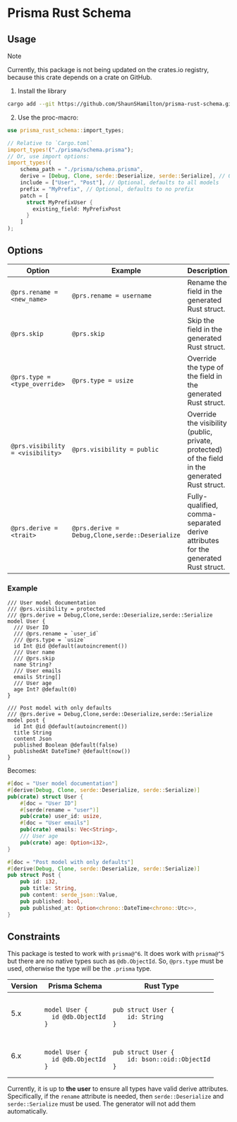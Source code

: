 # Prisma Rust Schema

## Usage

> [!NOTE]
> Currently, this package is not being updated on the crates.io registry, because this crate depends on a crate on GitHub.

1. Install the library

```bash
cargo add --git https://github.com/ShaunSHamilton/prisma-rust-schema.git
```

2. Use the proc-macro:

```rust
use prisma_rust_schema::import_types;

// Relative to `Cargo.toml`
import_types!("./prisma/schema.prisma");
// Or, use import options:
import_types!(
    schema_path = "./prisma/schema.prisma",
    derive = [Debug, Clone, serde::Deserialize, serde::Serialize], // Optional, defaults to no derive
    include = ["User", "Post"], // Optional, defaults to all models
    prefix = "MyPrefix", // Optional, defaults to no prefix
    patch = [
      struct MyPrefixUser {
        existing_field: MyPrefixPost
      }
    ]
);
```

## Options

| Option                           | Example                                        | Description                                                                                     |
| -------------------------------- | ---------------------------------------------- | ----------------------------------------------------------------------------------------------- |
| `@prs.rename = <new_name>`       | `@prs.rename = username`                       | Rename the field in the generated Rust struct.                                                  |
| `@prs.skip`                      | `@prs.skip`                                    | Skip the field in the generated Rust struct.                                                    |
| `@prs.type = <type_override>`    | `@prs.type = usize`                            | Override the type of the field in the generated Rust struct.                                    |
| `@prs.visibility = <visibility>` | `@prs.visibility = public`                     | Override the visibility (public, private, protected) of the field in the generated Rust struct. |
| `@prs.derive = <trait>`          | `@prs.derive = Debug,Clone,serde::Deserialize` | Fully-qualified, comma-separated derive attributes for the generated Rust struct.               |

### Example

```prisma
/// User model documentation
/// @prs.visibility = protected
/// @prs.derive = Debug,Clone,serde::Deserialize,serde::Serialize
model User {
  /// User ID
  /// @prs.rename = `user_id`
  /// @prs.type = `usize`
  id Int @id @default(autoincrement())
  /// User name
  /// @prs.skip
  name String?
  /// User emails
  emails String[]
  /// User age
  age Int? @default(0)
}

/// Post model with only defaults
/// @prs.derive = Debug,Clone,serde::Deserialize,serde::Serialize
model post {
  id Int @id @default(autoincrement())
  title String
  content Json
  published Boolean @default(false)
  publishedAt DateTime? @default(now())
}
```

Becomes:

```rust
#[doc = "User model documentation"]
#[derive(Debug, Clone, serde::Deserialize, serde::Serialize)]
pub(crate) struct User {
    #[doc = "User ID"]
    #[serde(rename = "user")]
    pub(crate) user_id: usize,
    #[doc = "User emails"]
    pub(crate) emails: Vec<String>,
    /// User age
    pub(crate) age: Option<i32>,
}

#[doc = "Post model with only defaults"]
#[derive(Debug, Clone, serde::Deserialize, serde::Serialize)]
pub struct Post {
    pub id: i32,
    pub title: String,
    pub content: serde_json::Value,
    pub published: bool,
    pub published_at: Option<chrono::DateTime<chrono::Utc>>,
}
```

## Constraints

This package is tested to work with `prisma@^6`. It does work with `prisma@^5` but there are no native types such as `@db.ObjectId`. So, `@prs.type` must be used, otherwise the type will be the `.prisma` type.

<table>
  <thead>
    <tr>
      <th>Version</th>
      <th>Prisma Schema</th>
      <th>Rust Type</th>
    </tr>
  </thead>
  <tbody>
    <tr>
      <td>5.x</td>
      <td>
        <pre><code class="language-prisma">
model User {
  id @db.ObjectId
}</code></pre>
      </td>
      <td><pre><code class="language-rust">
pub struct User {
    id: String
}</code></pre></td>
    </tr>
    <tr>
      <td>6.x</td>
      <td>
        <pre><code class="language-prisma">
model User {
  id @db.ObjectId
}</code></pre>
      </td>
      <td><pre><code class="language-rust">
pub struct User {
    id: bson::oid::ObjectId
}</code></pre></td>
    </tr>
  </tbody>
</table>

Currently, it is up to **the user** to ensure all types have valid derive attributes. Specifically, if the `rename` attribute is needed, then `serde::Deserialize` and `serde::Serialize` must be used. The generator will not add them automatically.
